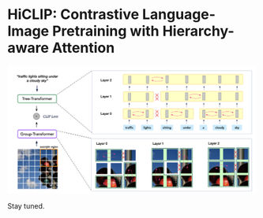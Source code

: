 # HiCLIP: Contrastive Language-Image Pretraining with Hierarchy-aware Attention

![image](model.png)

Stay tuned.
